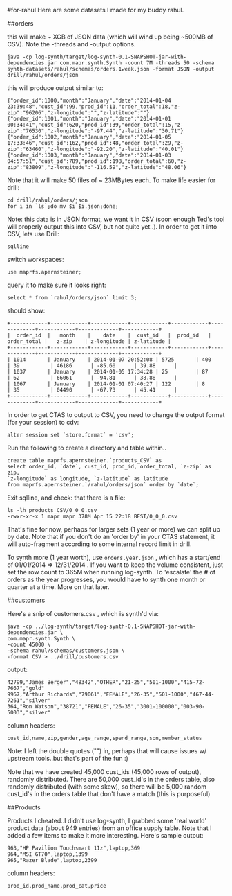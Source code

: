 #for-rahul
Here are some datasets I made for my buddy rahul.

##orders

this will make ~ XGB of JSON data (which will wind up being ~500MB of CSV). Note the -threads and -output options.

	java -cp log-synth/target/log-synth-0.1-SNAPSHOT-jar-with-dependencies.jar com.mapr.synth.Synth -count 7M -threads 50 -schema synth-datasets/rahul/schemas/orders.1week.json -format JSON -output drill/rahul/orders/json

this will produce output similar to:

	{"order_id":1000,"month":"January","date":"2014-01-04 23:39:48","cust_id":99,"prod_id":11,"order_total":18,"z-zip":"96206","z-longitude":"","z-latitude":""}
	{"order_id":1001,"month":"January","date":"2014-01-01 00:34:41","cust_id":620,"prod_id":39,"order_total":15,"z-zip":"76530","z-longitude":"-97.44","z-latitude":"30.71"}
	{"order_id":1002,"month":"January","date":"2014-01-05 17:33:46","cust_id":162,"prod_id":48,"order_total":29,"z-zip":"63460","z-longitude":"-92.20","z-latitude":"40.01"}
	{"order_id":1003,"month":"January","date":"2014-01-03 04:57:51","cust_id":789,"prod_id":198,"order_total":60,"z-zip":"83809","z-longitude":"-116.59","z-latitude":"48.06"}
	
Note that it will make 50 files of ~ 23MBytes each.  To make life easier for drill:
	
	cd drill/rahul/orders/json
	for i in `ls`;do mv $i $i.json;done;


	
Note: this data is in JSON format, we want it in CSV (soon enough Ted's tool will properly output this into CSV, but not quite yet..).  In order to get it into CSV, lets use Drill:

	sqlline
	
switch workspaces:

	use maprfs.apernsteiner;
	
query it to make sure it looks right:
	
	select * from `rahul/orders/json` limit 3;
	

should show:


	+------------+------------+------------+------------+------------+-------------+------------+-------------+------------+
	|  order_id  |   month    |    date    |  cust_id   |  prod_id   | order_total |   z-zip    | z-longitude | z-latitude |
	+------------+------------+------------+------------+------------+-------------+------------+-------------+------------+
	| 1014       | January    | 2014-01-07 20:52:08 | 5725       | 400        | 39          | 46186      | -85.60      | 39.88      |
	| 1037       | January    | 2014-01-05 17:34:28 | 25         | 87         | 62          | 66061      | -94.81      | 38.88      |
	| 1067       | January    | 2014-01-01 07:40:27 | 122        | 8          | 35          | 04490      | -67.73      | 45.41      |
	+------------+------------+------------+------------+------------+-------------+------------+-------------+------------+
	


In order to get CTAS to output to CSV, you need to change the output format (for your session) to cdv:

	alter session set `store.format` = 'csv';	

	
Run the following to create a directory and table within..

	create table maprfs.apernsteiner.`products_CSV` as
	select order_id, `date`, cust_id, prod_id, order_total, `z-zip` as zip,
	`z-longitude` as longitude, `z-latitude` as latitude
	from maprfs.apernsteiner.`/rahul/orders/json` order by `date`;
	
		
Exit sqlline, and check: that there is a file:
	
	ls -lh products_CSV/0_0_0.csv
	-rwxr-xr-x 1 mapr mapr 378M Apr 15 22:18 BEST/0_0_0.csv
	
That's fine for now, perhaps for larger sets (1 year or more) we can split up by date.  Note that if you don't do an 'order by' in your CTAS statement, it will auto-fragment according to some internal record limit in drill.



To synth more (1 year worth), use `orders.year.json` , which has a start/end of 01/01/2014 => 12/31/2014 .	 If you want to keep the volume consistent, just set the row count to 365M when running log-synth.  To 'escalate' the # of orders as the year progresses, you would have to synth one month or quarter at a time.  More on that later.


 
	
##customers

Here's a snip of customers.csv , which is synth'd via:

	java -cp ../log-synth/target/log-synth-0.1-SNAPSHOT-jar-with-dependencies.jar \
	com.mapr.synth.Synth \
	-count 45000 \
	-schema rahul/schemas/customers.json \
	-format CSV > ../drill/customers.csv


output:
	
	42799,"James Berger","48342","OTHER","21-25","501-1000","415-72-7667","gold"
	9967,"Arthur Richards","79061","FEMALE","26-35","501-1000","467-44-7261","silver"
	364,"Ron Watson","38721","FEMALE","26-35","3001-100000","003-90-5003","silver"

column headers:

	cust_id,name,zip,gender,age_range,spend_range,son,member_status
	
Note: I left the double quotes ("") in, perhaps that will cause issues w/ upstream tools..but that's part of the fun :)

	
Note that we have created 45,000 cust_ids (45,000 rows of output), randomly distributed.  There are 50,000 cust_id's in the orders table, also randomly distributed (with some skew), so there will be 5,000 random cust_id's in the orders table that don't have a match (this is purposeful)


##Products

Products I cheated..I didn't use log-synth, I grabbed some 'real world' product data (about 949 entries) from an office supply table.  Note that I added a few items to make it more interesting.  Here's sample output:

	963,"HP Pavilion Touchsmart 11z",laptop,369
	964,"MSI GT70",laptop,1399
	965,"Razer Blade",laptop,2399
	
column headers:
	
	prod_id,prod_name,prod_cat,price

